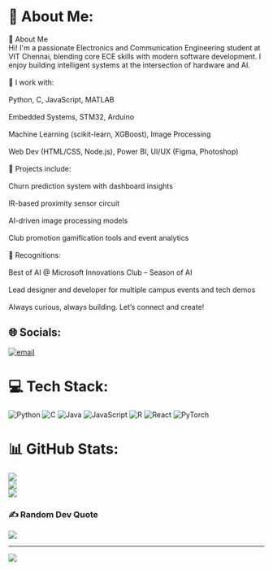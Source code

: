 # 💫 About Me:
👋 About Me<br>Hi! I'm a passionate Electronics and Communication Engineering student at VIT Chennai, blending core ECE skills with modern software development. I enjoy building intelligent systems at the intersection of hardware and AI.<br><br>🔧 I work with:<br><br>Python, C, JavaScript, MATLAB<br><br>Embedded Systems, STM32, Arduino<br><br>Machine Learning (scikit-learn, XGBoost), Image Processing<br><br>Web Dev (HTML/CSS, Node.js), Power BI, UI/UX (Figma, Photoshop)<br><br>🚀 Projects include:<br><br>Churn prediction system with dashboard insights<br><br>IR-based proximity sensor circuit<br><br>AI-driven image processing models<br><br>Club promotion gamification tools and event analytics<br><br>🏅 Recognitions:<br><br>Best of AI @ Microsoft Innovations Club – Season of AI<br><br>Lead designer and developer for multiple campus events and tech demos<br><br>Always curious, always building. Let’s connect and create!


## 🌐 Socials:
[![email](https://img.shields.io/badge/Email-D14836?logo=gmail&logoColor=white)](mailto:mmohdibi@gmail.com) 

# 💻 Tech Stack:
![Python](https://img.shields.io/badge/python-3670A0?style=for-the-badge&logo=python&logoColor=ffdd54) ![C](https://img.shields.io/badge/c-%2300599C.svg?style=for-the-badge&logo=c&logoColor=white) ![Java](https://img.shields.io/badge/java-%23ED8B00.svg?style=for-the-badge&logo=openjdk&logoColor=white) ![JavaScript](https://img.shields.io/badge/javascript-%23323330.svg?style=for-the-badge&logo=javascript&logoColor=%23F7DF1E) ![R](https://img.shields.io/badge/r-%23276DC3.svg?style=for-the-badge&logo=r&logoColor=white) ![React](https://img.shields.io/badge/react-%2320232a.svg?style=for-the-badge&logo=react&logoColor=%2361DAFB) ![PyTorch](https://img.shields.io/badge/PyTorch-%23EE4C2C.svg?style=for-the-badge&logo=PyTorch&logoColor=white)
# 📊 GitHub Stats:
![](https://github-readme-stats.vercel.app/api?username=Muhamed-ibrahim07&theme=dark&hide_border=false&include_all_commits=false&count_private=false)<br/>
![](https://nirzak-streak-stats.vercel.app/?user=Muhamed-ibrahim07&theme=dark&hide_border=false)<br/>
![](https://github-readme-stats.vercel.app/api/top-langs/?username=Muhamed-ibrahim07&theme=dark&hide_border=false&include_all_commits=false&count_private=false&layout=compact)

### ✍️ Random Dev Quote
![](https://quotes-github-readme.vercel.app/api?type=horizontal&theme=radical)

---
[![](https://visitcount.itsvg.in/api?id=Muhamed-ibrahim07&icon=0&color=0)](https://visitcount.itsvg.in)

<!-- Proudly created with GPRM ( https://gprm.itsvg.in ) -->
